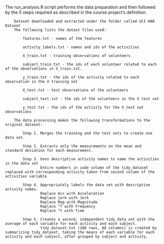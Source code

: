 The run_analysis.R script performs the data preparation and then followed by the 5 steps required as described in the course project’s definition.

        Dataset downloaded and extracted under the folder called UCI HAR Dataset
        The following lists the datast files used:

            features.txt - names of the features

            activity_labels.txt - names and ids of the activities

            X_train.txt - training observations of volunteers

            subject_train.txt - the ids of each volunteer related to each of the observations in X_train.txt.

            y_train.txt - the ids of the activity related to each observation in the X training set

            X_test.txt - test observations of the volunteers

            subject_test.txt - the ids of the volunteers in the X test set

            y_test.txt - the ids of the activity for the X_test set observations

        The data processing makes the following transformations to the original dataset:

            Step 1. Merges the training and the test sets to create one data set.

            Step 2. Extracts only the measurements on the mean and standard deviation for each measurement.

            Step 3. Uses descriptive activity names to name the activities in the data set
                    Entire numbers in code column of the tidy_dataset replaced with corresponding activity taken from second column of the activities variable

            Step 4. Appropriately labels the data set with descriptive activity names.
                    Replace Acc with Acceleration
                    Replace jerk with Jerk
                    Replace Mag with Magnitude
                    Replace ^f with Frequency
                    Replace ^t with Time

            Step 5. Creates a second, independent tidy data set with the average of each variable for each activity and each subject.
                    tidy_dataset.txt (180 rows, 88 columns) is created by summarizing tidy_dataset, taking the means of each variable for each activity and each subject, after grouped by subject and activity.
